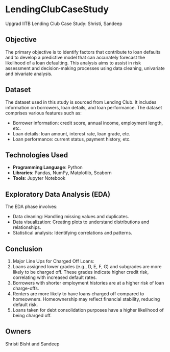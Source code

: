 # LendingClubCaseStudy
Upgrad IITB Lending Club Case Study: Shristi, Sandeep


## Objective

The primary objective is to identify factors that contribute to loan defaults and to develop a predictive model that can accurately forecast the likelihood of a loan defaulting. This analysis aims to assist in risk assessment and decision-making processes using data cleaning, univariate and bivariate analysis. 

## Dataset

The dataset used in this study is sourced from Lending Club. It includes information on borrowers, loan details, and loan performance. The dataset comprises various features such as:

- Borrower information: credit score, annual income, employment length, etc.
- Loan details: loan amount, interest rate, loan grade, etc.
- Loan performance: current status, payment history, etc.

## Technologies Used

- **Programming Language**: Python
- **Libraries**: Pandas, NumPy, Matplotlib, Seaborn
- **Tools**: Jupyter Notebook

## Exploratory Data Analysis (EDA)

The EDA phase involves:

- Data cleaning: Handling missing values and duplicates.
- Data visualization: Creating plots to understand distributions and relationships.
- Statistical analysis: Identifying correlations and patterns.

## Conclusion

1. Major Line Ups for Charged Off Loans:
2. Loans assigned lower grades (e.g., D, E, F, G) and subgrades are more likely to be charged off. These grades indicate higher credit risk, correlating with increased default rates. 
3. Borrowers with shorter employment histories are at a higher risk of loan charge-offs. 
4. Renters are more likely to have loans charged off compared to homeowners. Homeownership may reflect financial stability, reducing default risk.
5. Loans taken for debt consolidation purposes have a higher likelihood of being charged off. 

## Owners
Shristi Bisht and Sandeep
